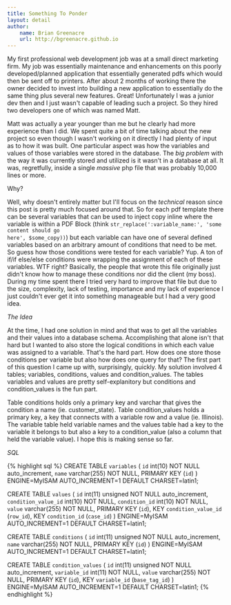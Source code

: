 ```yaml
---
title: Something To Ponder
layout: detail
author:
    name: Brian Greenacre
    url: http://bgreenacre.github.io
---
```


My first professional web development job was at a small direct marketing firm. My job was essentially maintenance and enhancements on this poorly developed/planned application that essentially generated pdfs which would then be sent off to printers. After about 2 months of working there the owner decided to invest into building a new application to essentially do the same thing plus several new features. Great! Unfortunately I was a junior dev then and I just wasn't capable of leading such a project. So they hired two developers one of which was named Matt.

Matt was actually a year younger than me but he clearly had more experience than I did. We spent quite a bit of time talking about the new project so even though I wasn't working on it directly I had plenty of input as to how it was built. One particular aspect was how the variables and values of those variables were stored in the database. The _big problem_ with the way it was currently stored and utilized is it wasn't in a database at all. It was, regretfully, inside a single _massive_ php file that was probably 10,000 lines or more.

Why?

Well, why doesn't entirely matter but I'll focus on the _technical_ reason since this post is pretty much focused around that. So for each pdf template there can be several variables that can be used to inject copy inline where the variable is within a PDF Block (think <code>str_replace(':variable_name:', 'some content should go here', $some_copy))</code>) but each variable can have one of several defined variables based on an arbitrary amount of conditions that need to be met. So guess how those conditions were tested for each variable? Yup. A ton of if/if else/else conditions were wrapping the assignment of each of these variables. WTF right? Basically, the people that wrote this file originally just didn't know how to manage these conditions nor did the client (my boss). During my time spent there I tried very hard to improve that file but due to the size, complexity, lack of testing, importance and my lack of experience I just couldn't ever get it into something manageable but I had a very good idea.

*The Idea*

At the time, I had one solution in mind and that was to get all the variables and their values into a database schema. Accomplishing that alone isn't that hard but I wanted to also store the logical conditions in which each value was assigned to a variable. That's the hard part. How does one store those conditions per variable but also how does one query for that? The first part of this question I came up with, surprisingly, quickly. My solution involved 4 tables; variables, conditions, values and condition_values. The tables variables and values are pretty self-explanitory but conditions and condition_values is the fun part.

Table conditions holds only a primary key and varchar that gives the condition a name (ie. customer_state). Table condition_values holds a primary key, a key that connects with a variable row and a value (ie. Illinois). The variable table held variable names and the values table had a key to the variable it belongs to but also a key to a condition_value (also a column that held the variable value). I hope this is making sense so far.

*SQL*

{% highlight sql %}
CREATE TABLE `variables` (
  `id` int(10) NOT NULL auto_increment,
  `name` varchar(255) NOT NULL,
  PRIMARY KEY  (`id`)
) ENGINE=MyISAM AUTO_INCREMENT=1 DEFAULT CHARSET=latin1;

CREATE TABLE `values` (
  `id` int(11) unsigned NOT NULL auto_increment,
  `condition_value_id` int(10) NOT NULL,
  `condition_id` int(10) NOT NULL,
  `value` varchar(255) NOT NULL,
  PRIMARY KEY  (`id`),
  KEY `condition_value_id` (`row_id`),
  KEY `condition_id` (`case_id`)
) ENGINE=MyISAM AUTO_INCREMENT=1 DEFAULT CHARSET=latin1;

CREATE TABLE `conditions` (
  `id` int(11) unsigned NOT NULL auto_increment,
  `name` varchar(255) NOT NULL,
  PRIMARY KEY  (`id`)
) ENGINE=MyISAM AUTO_INCREMENT=1 DEFAULT CHARSET=latin1;

CREATE TABLE `condition_values` (
  `id` int(11) unsigned NOT NULL auto_increment,
  `variable_id` int(11) NOT NULL,
  `value` varchar(255) NOT NULL,
  PRIMARY KEY  (`id`),
  KEY `variable_id` (`base_tag_id`)
) ENGINE=MyISAM AUTO_INCREMENT=1 DEFAULT CHARSET=latin1;
{% endhighlight %}